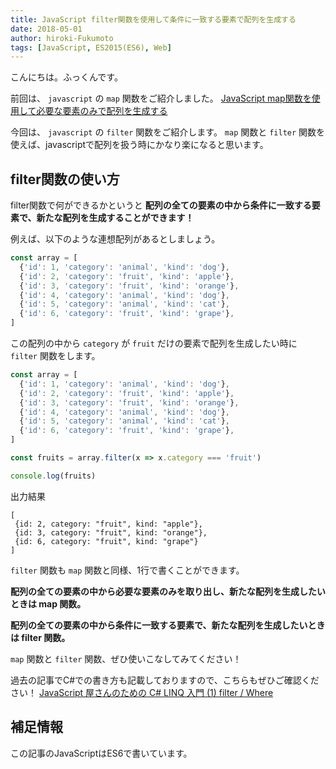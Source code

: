 ```yaml
---
title: JavaScript filter関数を使用して条件に一致する要素で配列を生成する
date: 2018-05-01
author: hiroki-Fukumoto
tags: [JavaScript, ES2015(ES6), Web]
---
```


こんにちは。ふっくんです。

前回は、 `javascript` の `map` 関数をご紹介しました。
[JavaScript map関数を使用して必要な要素のみで配列を生成する](https://mseeeen.msen.jp/javascript-map-function/)

今回は、 `javascript` の `filter` 関数をご紹介します。
`map` 関数と `filter` 関数を使えば、javascriptで配列を扱う時にかなり楽になると思います。

## filter関数の使い方

filter関数で何ができるかというと **配列の全ての要素の中から条件に一致する要素で、新たな配列を生成することができます！**

例えば、以下のような連想配列があるとしましょう。

```javascript
const array = [
  {'id': 1, 'category': 'animal', 'kind': 'dog'},
  {'id': 2, 'category': 'fruit', 'kind': 'apple'},
  {'id': 3, 'category': 'fruit', 'kind': 'orange'},
  {'id': 4, 'category': 'animal', 'kind': 'dog'},
  {'id': 5, 'category': 'animal', 'kind': 'cat'},
  {'id': 6, 'category': 'fruit', 'kind': 'grape'},
]
```

この配列の中から `category` が `fruit` だけの要素で配列を生成したい時に `filter` 関数をします。

```javascript
const array = [
  {'id': 1, 'category': 'animal', 'kind': 'dog'},
  {'id': 2, 'category': 'fruit', 'kind': 'apple'},
  {'id': 3, 'category': 'fruit', 'kind': 'orange'},
  {'id': 4, 'category': 'animal', 'kind': 'dog'},
  {'id': 5, 'category': 'animal', 'kind': 'cat'},
  {'id': 6, 'category': 'fruit', 'kind': 'grape'},
]

const fruits = array.filter(x => x.category === 'fruit')

console.log(fruits)
```

出力結果
```
[
 {id: 2, category: "fruit", kind: "apple"},
 {id: 3, category: "fruit", kind: "orange"},
 {id: 6, category: "fruit", kind: "grape"}
]
```

`filter` 関数も `map` 関数と同様、1行で書くことができます。

**配列の全ての要素の中から必要な要素のみを取り出し、新たな配列を生成したいときは map 関数。**

**配列の全ての要素の中から条件に一致する要素で、新たな配列を生成したいときは filter 関数。**

`map` 関数と `filter` 関数、ぜひ使いこなしてみてください！

過去の記事でC#での書き方も記載しておりますので、こちらもぜひご確認ください！
[JavaScript 屋さんのための C# LINQ 入門 (1) filter / Where](https://mseeeen.msen.jp/linq-basic-for-javascript-programmers-1/)

## 補足情報

この記事のJavaScriptはES6で書いています。